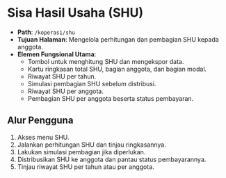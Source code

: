 # Sisa Hasil Usaha (SHU)

- **Path**: `/koperasi/shu`
- **Tujuan Halaman**: Mengelola perhitungan dan pembagian SHU kepada anggota.
- **Elemen Fungsional Utama**:
  - Tombol untuk menghitung SHU dan mengekspor data.
  - Kartu ringkasan total SHU, bagian anggota, dan bagian modal.
  - Riwayat SHU per tahun.
  - Simulasi pembagian SHU sebelum distribusi.
  - Riwayat SHU per anggota.
  - Pembagian SHU per anggota beserta status pembayaran.

## Alur Pengguna
1. Akses menu SHU.
2. Jalankan perhitungan SHU dan tinjau ringkasannya.
3. Lakukan simulasi pembagian jika diperlukan.
4. Distribusikan SHU ke anggota dan pantau status pembayarannya.
5. Tinjau riwayat SHU per tahun atau per anggota.

